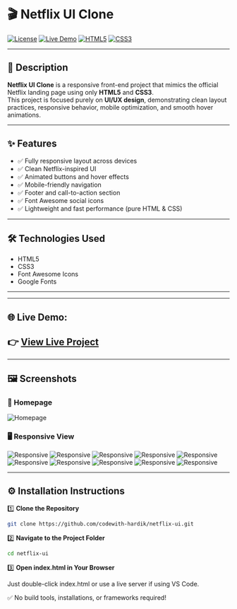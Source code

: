 # 🎬 Netflix UI Clone

[![License](https://img.shields.io/badge/license-MIT-blue.svg)](LICENSE)
[![Live Demo](https://img.shields.io/badge/Live-Demo-red?style=for-the-badge&logo=vercel&logoColor=white)](https://codewith-hardik.github.io/netflix-ui/)
[![HTML5](https://img.shields.io/badge/HTML5-E34F26?style=for-the-badge&logo=html5&logoColor=white)](https://developer.mozilla.org/en-US/docs/Web/HTML)
[![CSS3](https://img.shields.io/badge/CSS3-1572B6?style=for-the-badge&logo=css3&logoColor=white)](https://developer.mozilla.org/en-US/docs/Web/CSS)

---

## 📄 Description

**Netflix UI Clone** is a responsive front-end project that mimics the official Netflix landing page using only **HTML5** and **CSS3**.  
This project is focused purely on **UI/UX design**, demonstrating clean layout practices, responsive behavior, mobile optimization, and smooth hover animations.

---

## ✨ Features

- ✅ Fully responsive layout across devices  
- ✅ Clean Netflix-inspired UI  
- ✅ Animated buttons and hover effects  
- ✅ Mobile-friendly navigation  
- ✅ Footer and call-to-action section  
- ✅ Font Awesome social icons  
- ✅ Lightweight and fast performance (pure HTML & CSS)

---

## 🛠 Technologies Used

- HTML5  
- CSS3  
- Font Awesome Icons
- Google Fonts

---

---
## 🌐 Live Demo:  
👉 [View Live Project](https://movie-ui-clone.vercel.app/)
---

---
## 🖼️ Screenshots

### 📱 Homepage
![Homepage](./screenshot/w1.png)

### 🖥️ Responsive View
![Responsive](./screenshot/w1.png)
![Responsive](./screenshot/w2.png)
![Responsive](./screenshot/w3.png)
![Responsive](./screenshot/w4.png)
![Responsive](./screenshot/m1.png)
![Responsive](./screenshot/m2.png)
![Responsive](./screenshot/m3.png)
![Responsive](./screenshot/m4.png)
![Responsive](./screenshot/m5.png)
![Responsive](./screenshot/m6.png)

---

## ⚙️ Installation Instructions

1️⃣ **Clone the Repository**

```bash
git clone https://github.com/codewith-hardik/netflix-ui.git
```

2️⃣ **Navigate to the Project Folder**
```bash
cd netflix-ui
```
3️⃣ **Open index.html in Your Browser**

Just double-click index.html or use a live server if using VS Code.

✅ No build tools, installations, or frameworks required!
